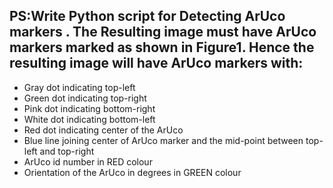 ## PS:Write Python script for Detecting ArUco markers . The Resulting image must have ArUco markers marked as shown in Figure1. Hence the resulting image will have ArUco markers with:
- Gray dot indicating top-left
- Green dot indicating top-right
- Pink dot indicating bottom-right
- White dot indicating bottom-left
- Red dot indicating center of the ArUco
- Blue line joining center of ArUco marker and the mid-point between top-left and top-right
- ArUco id number in RED colour
- Orientation of the ArUco in degrees in GREEN colour
